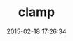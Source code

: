 ---
layout: post
title:  "clamp"
repo:   "mdub/clamp"
date:   2015-02-18 17:26:34
gemurl: http://github.com/mdub/clamp
---